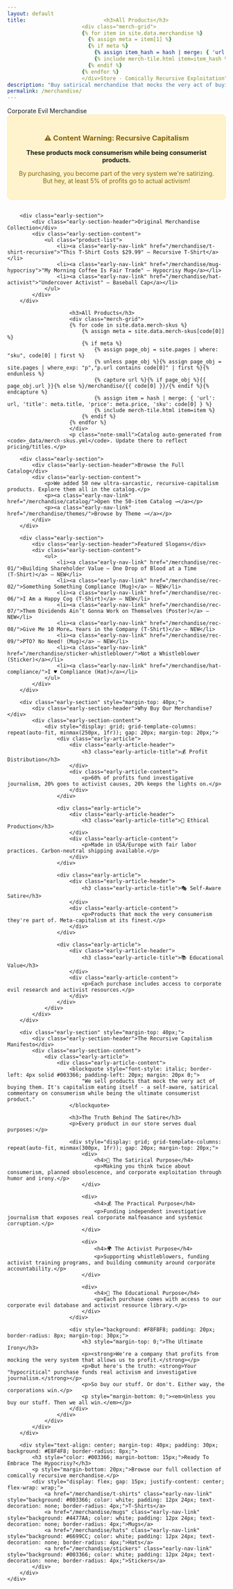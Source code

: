 ```yaml
---
layout: default
title:                         <h3>All Products</h3>
                        <div class="merch-grid">
                        {% for item in site.data.merchandise %}
                          {% assign meta = item[1] %}
                          {% if meta %}
                            {% assign item_hash = hash | merge: { 'url': meta.permalink, 'title': meta.title, 'price': meta.price, 'sku': meta.sku } %}
                            {% include merch-tile.html item=item_hash %}
                          {% endif %}
                        {% endfor %}
                        </div>Store - Comically Recursive Exploitation"
description: "Buy satirical merchandise that mocks the very act of buying satirical merchandise. Because capitalism eats itself."
permalink: /merchandise/
---
```


<div class="early-section">
    <div class="early-section-header">Corporate Evil Merchandise</div>
    <div class="early-section-content">
        <div style="text-align: center; margin-bottom: 30px; padding: 20px; background: #FFF3CD; border: 1px solid #FFEAA7; border-radius: 8px;">
            <h3 style="color: #856404; margin-bottom: 15px;">⚠️ Content Warning: Recursive Capitalism</h3>
            <p style="margin-bottom: 10px;"><strong>These products mock consumerism while being consumerist products.</strong></p>
            <p style="font-size: 14px; color: #856404;">By purchasing, you become part of the very system we're satirizing. But hey, at least 5% of profits go to actual activism!</p>
        </div>

        <div class="early-section">
            <div class="early-section-header">Original Merchandise Collection</div>
            <div class="early-section-content">
                <ul class="product-list">
                    <li><a class="early-nav-link" href="/merchandise/t-shirt-recursive">"This T-Shirt Costs $29.99" — Recursive T‑Shirt</a></li>
                    <li><a class="early-nav-link" href="/merchandise/mug-hypocrisy">"My Morning Coffee Is Fair Trade" — Hypocrisy Mug</a></li>
                    <li><a class="early-nav-link" href="/merchandise/hat-activist">"Undercover Activist" — Baseball Cap</a></li>
                </ul>
            </div>
        </div>

                        <h3>All Products</h3>
                        <div class="merch-grid">
                        {% for code in site.data.merch-skus %}
                            {% assign meta = site.data.merch-skus[code[0]] %}
                            {% if meta %}
                                {% assign page_obj = site.pages | where: "sku", code[0] | first %}
                                {% unless page_obj %}{% assign page_obj = site.pages | where_exp: "p","p.url contains code[0]" | first %}{% endunless %}
                                {% capture url %}{% if page_obj %}{{ page_obj.url }}{% else %}/merchandise/{{ code[0] }}/{% endif %}{% endcapture %}
                                {% assign item = hash | merge: { 'url': url, 'title': meta.title, 'price': meta.price, 'sku': code[0] } %}
                                {% include merch-tile.html item=item %}
                            {% endif %}
                        {% endfor %}
                        </div>
                        <p class="note-small">Catalog auto-generated from <code>_data/merch-skus.yml</code>. Update there to reflect pricing/titles.</p>

        <div class="early-section">
            <div class="early-section-header">Browse the Full Catalog</div>
            <div class="early-section-content">
                <p>We added 50 new ultra-sarcastic, recursive-capitalism products. Explore them all in the catalog.</p>
                <p><a class="early-nav-link" href="/merchandise/catalog/">Open the 50‑item Catalog →</a></p>
                <p><a class="early-nav-link" href="/merchandise/themes/">Browse by Theme →</a></p>
            </div>
        </div>

        <div class="early-section">
            <div class="early-section-header">Featured Slogans</div>
            <div class="early-section-content">
                <ul>
                    <li><a class="early-nav-link" href="/merchandise/rec-01/">Building Shareholder Value — One Drop of Blood at a Time (T‑Shirt)</a> — NEW</li>
                    <li><a class="early-nav-link" href="/merchandise/rec-02/">Something Something Compliance (Mug)</a> — NEW</li>
                    <li><a class="early-nav-link" href="/merchandise/rec-06/">I Am a Happy Cog (T‑Shirt)</a> — NEW</li>
                    <li><a class="early-nav-link" href="/merchandise/rec-07/">Them Dividends Ain’t Gonna Work on Themselves (Poster)</a> — NEW</li>
                    <li><a class="early-nav-link" href="/merchandise/rec-08/">Give Me 10 More… Years in the Company (T‑Shirt)</a> — NEW</li>
                    <li><a class="early-nav-link" href="/merchandise/rec-09/">PTO? No Need! (Mug)</a> — NEW</li>
                    <li><a class="early-nav-link" href="/merchandise/sticker-whistleblower/">Not a Whistleblower (Sticker)</a></li>
                    <li><a class="early-nav-link" href="/merchandise/hat-compliance/">I ♥ Compliance (Hat)</a></li>
                </ul>
            </div>
        </div>

        <div class="early-section" style="margin-top: 40px;">
            <div class="early-section-header">Why Buy Our Merchandise?</div>
            <div class="early-section-content">
                <div style="display: grid; grid-template-columns: repeat(auto-fit, minmax(250px, 1fr)); gap: 20px; margin-top: 20px;">
                    <div class="early-article">
                        <div class="early-article-header">
                            <h3 class="early-article-title">💰 Profit Distribution</h3>
                        </div>
                        <div class="early-article-content">
                            <p>60% of profits fund investigative journalism, 20% goes to activist causes, 20% keeps the lights on.</p>
                        </div>
                    </div>

                    <div class="early-article">
                        <div class="early-article-header">
                            <h3 class="early-article-title">🌱 Ethical Production</h3>
                        </div>
                        <div class="early-article-content">
                            <p>Made in USA/Europe with fair labor practices. Carbon-neutral shipping available.</p>
                        </div>
                    </div>

                    <div class="early-article">
                        <div class="early-article-header">
                            <h3 class="early-article-title">🎭 Self-Aware Satire</h3>
                        </div>
                        <div class="early-article-content">
                            <p>Products that mock the very consumerism they're part of. Meta-capitalism at its finest.</p>
                        </div>
                    </div>

                    <div class="early-article">
                        <div class="early-article-header">
                            <h3 class="early-article-title">📚 Educational Value</h3>
                        </div>
                        <div class="early-article-content">
                            <p>Each purchase includes access to corporate evil research and activist resources.</p>
                        </div>
                    </div>
                </div>
            </div>
        </div>

        <div class="early-section" style="margin-top: 40px;">
            <div class="early-section-header">The Recursive Capitalism Manifesto</div>
            <div class="early-section-content">
                <div class="early-article">
                    <div class="early-article-content">
                        <blockquote style="font-style: italic; border-left: 4px solid #003366; padding-left: 20px; margin: 20px 0;">
                            "We sell products that mock the very act of buying them. It's capitalism eating itself - a self-aware, satirical commentary on consumerism while being the ultimate consumerist product."
                        </blockquote>

                        <h3>The Truth Behind The Satire</h3>
                        <p>Every product in our store serves dual purposes:</p>

                        <div style="display: grid; grid-template-columns: repeat(auto-fit, minmax(300px, 1fr)); gap: 20px; margin-top: 20px;">
                            <div>
                                <h4>🎯 The Satirical Purpose</h4>
                                <p>Making you think twice about consumerism, planned obsolescence, and corporate exploitation through humor and irony.</p>
                            </div>

                            <div>
                                <h4>💰 The Practical Purpose</h4>
                                <p>Funding independent investigative journalism that exposes real corporate malfeasance and systemic corruption.</p>
                            </div>

                            <div>
                                <h4>🌍 The Activist Purpose</h4>
                                <p>Supporting whistleblowers, funding activist training programs, and building community around corporate accountability.</p>
                            </div>

                            <div>
                                <h4>🧠 The Educational Purpose</h4>
                                <p>Each purchase comes with access to our corporate evil database and activist resource library.</p>
                            </div>
                        </div>

                        <div style="background: #F8F8F8; padding: 20px; border-radius: 8px; margin-top: 30px;">
                            <h3 style="margin-top: 0;">The Ultimate Irony</h3>
                            <p><strong>We're a company that profits from mocking the very system that allows us to profit.</strong></p>
                            <p>But here's the truth: <strong>Your "hypocritical" purchase funds real activism and investigative journalism.</strong></p>
                            <p>So buy our stuff. Or don't. Either way, the corporations win.</p>
                            <p style="margin-bottom: 0;"><em>Unless you buy our stuff. Then we all win.</em></p>
                        </div>
                    </div>
                </div>
            </div>
        </div>

        <div style="text-align: center; margin-top: 40px; padding: 30px; background: #E8F4F8; border-radius: 8px;">
            <h3 style="color: #003366; margin-bottom: 15px;">Ready To Embrace The Hypocrisy?</h3>
            <p style="margin-bottom: 20px;">Browse our full collection of comically recursive merchandise.</p>
            <div style="display: flex; gap: 15px; justify-content: center; flex-wrap: wrap;">
                <a href="/merchandise/t-shirts" class="early-nav-link" style="background: #003366; color: white; padding: 12px 24px; text-decoration: none; border-radius: 4px;">T-Shirts</a>
                <a href="/merchandise/mugs" class="early-nav-link" style="background: #4477AA; color: white; padding: 12px 24px; text-decoration: none; border-radius: 4px;">Mugs</a>
                <a href="/merchandise/hats" class="early-nav-link" style="background: #6699CC; color: white; padding: 12px 24px; text-decoration: none; border-radius: 4px;">Hats</a>
                <a href="/merchandise/stickers" class="early-nav-link" style="background: #003366; color: white; padding: 12px 24px; text-decoration: none; border-radius: 4px;">Stickers</a>
            </div>
        </div>
    </div>
</div>
